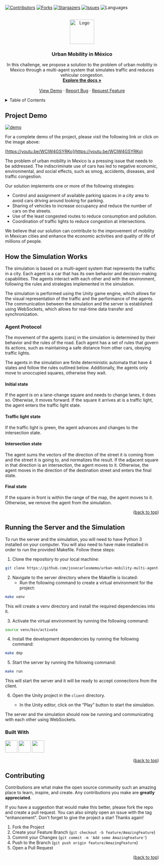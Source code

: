 <div id="top"></div>

[![Contributors][contributors-shield]][contributors-url]
[![Forks][forks-shield]][forks-url]
[![Stargazers][stars-shield]][stars-url]
[![Issues][issues-shield]][issues-url]
![Languages][languages-shield]

<br />

<div align="center">
  <a href="https://github.com/josecarlosmemo/urban-mobility-multi-agent-simulation">
    <img src="https://upload.wikimedia.org/wikipedia/commons/4/47/Logo_del_ITESM.svg" alt="Logo" width="80" height="80">
  </a>
<h3 align="center">Urban Mobility in México</h3>
  <p align="center">
        In this challenge, we propose a solution to the problem of urban
        mobility in Mexico through a multi-agent system that simulates
        traffic and reduces vehicular congestion.
    <br />
                <a href="https://github.com/josecarlosmemo/urban-mobility-multi-agent-simulation"><strong>Explore the docs »</strong></a>
            <br />
    <br />
        <a href="https://youtu.be/WCIW4GSYRKo">View Demo</a>
    ·
                <a href="https://github.com/josecarlosmemo/urban-mobility-multi-agent-simulation/issues">Report Bug</a>
    ·
    <a href="https://github.com/josecarlosmemo/urban-mobility-multi-agent-simulation/issues">Request Feature</a>
          </p>
</div>
<details>
  <summary>Table of Contents</summary>
  <ol>
   <li>
   <a href="#how-the-simulation-works">How the Simulation Works</a>
   <ul>
   <li><a href="#agent-protocol">Agent Protocol</a></li>
   </ul>
   </li>
   <li><a href="#running-the-server-and-the-simulation">Running the Server and the Simulation</a></li>

  </ol>
</details>

## Project Demo

[![demo](./images/demo.gif)](https://youtu.be/WCIW4GSYRKo)



For a complete demo of the project, please visit the following link or click on the image above:

[https://youtu.be/WCIW4GSYRKo](https://youtu.be/WCIW4GSYRKo)

The problem of urban mobility in Mexico is a pressing issue that needs
to be addressed. The indiscriminate use of cars has led to negative
economic, environmental, and social effects, such as smog, accidents,
diseases, and traffic congestion.

Our solution implements one or more of the following strategies:

- Control and assignment of available parking spaces in a city area to
    avoid cars driving around looking for parking.
- Sharing of vehicles to increase occupancy and reduce the number of
    cars on the streets.
- Use of the least congested routes to reduce consumption and
    pollution.
- Coordination of traffic lights to reduce congestion at
    intersections.

We believe that our solution can contribute to the improvement of
mobility in Mexican cities and enhance the economic activities and
quality of life of millions of people.

## How the Simulation Works

The simulation is based on a multi-agent system that represents the
traffic in a city. Each agent is a car that has its own behavior and
decision-making capabilities. The agents interact with each other and
with the environment, following the rules and strategies implemented in
the simulation.

The simulation is performed using the Unity game engine, which allows
for the visual representation of the traffic and the performance of the
agents. The communication between the simulation and the server is
established using WebSockets, which allows for real-time data transfer
and synchronization.

### Agent Protocol

The movement of the agents (cars) in the simulation is determined by
their behavior and the rules of the road. Each agent has a set of rules
that govern its actions, such as maintaining a safe distance from other
cars, obeying traffic lights.

The agents in the simulation are finite deterministic automata that have
4 states and follow the rules outlined below. Additionally, the agents
only move to unoccupied squares, otherwise they wait.

#### Initial state

If the agent is on a lane-change square and needs to change lanes, it
does so. Otherwise, it moves forward. If the square it arrives at is a
traffic light, the agent enters the traffic light state.

#### Traffic light state

If the traffic light is green, the agent advances and changes to the
intersection state.

#### Intersection state

The agent sums the vectors of the direction of the street it is coming
from and the street it is going to, and normalizes the result. If the
adjacent square in that direction is an intersection, the agent moves to
it. Otherwise, the agent moves in the direction of the destination
street and enters the final state.

#### Final state

If the square in front is within the range of the map, the agent moves
to it. Otherwise, we remove the agent from the simulation.

<p align="right">(<a href="#top">back to top</a>)</p>

## Running the Server and the Simulation

To run the server and the simulation, you will need to have Python 3
installed on your computer. You will also need to have make installed in
order to run the provided Makefile. Follow these steps:

1. Clone the repository to your local machine:

``` sh
git clone https://github.com/josecarlosmemo/urban-mobility-multi-agent-simulation.git
```

2. Navigate to the server directory where the Makefile is located:
    - Run the following command to create a virtual environment for
        the project:

``` sh
make venv
```

This will create a venv directory and install the required dependencies
into it.

3. Activate the virtual environment by running the following command:

``` sh
source venv/bin/activate
```

4. Install the development dependencies by running the following
    command:

``` sh
make dep
```

5. Start the server by running the following command:

``` sh
make run
```

This will start the server and it will be ready to accept connections
from the client.

6. Open the Unity project in the `client` directory.

    - In the Unity editor, click on the “Play” button to start the
        simulation.

The server and the simulation should now be running and communicating
with each other using WebSockets.

### Built With

<div>
<img width="40px" height="40px" src="https://skillicons.dev/icons?i=py"/>
<img width="40px" height="40px" src="https://skillicons.dev/icons?i=unity"/>
<img width="40px" height="40px" src="https://skillicons.dev/icons?i=cpp"/>
</div>

<p align="right">(<a href="#top">back to top</a>)</p>

## Contributing

Contributions are what make the open source community such an amazing place to learn, inspire, and create. Any contributions you make are **greatly appreciated**.

If you have a suggestion that would make this better, please fork the repo and create a pull request. You can also simply open an issue with the tag "enhancement".
Don't forget to give the project a star! Thanks again!

1. Fork the Project
2. Create your Feature Branch (`git checkout -b feature/AmazingFeature`)
3. Commit your Changes (`git commit -m 'Add some AmazingFeature'`)
4. Push to the Branch (`git push origin feature/AmazingFeature`)
5. Open a Pull Request

<p align="right">(<a href="#top">back to top</a>)</p>

[contributors-shield]: https://img.shields.io/github/contributors/josecarlosmemo/urban-mobility-multi-agent-simulation.svg?style=for-the-badge
[contributors-url]: https://github.com/josecarlosmemo/urban-mobility-multi-agent-simulation/graphs/contributors
[forks-shield]: https://img.shields.io/github/forks/josecarlosmemo/urban-mobility-multi-agent-simulation.svg?style=for-the-badge
[forks-url]: https://github.com/josecarlosmemo/urban-mobility-multi-agent-simulation/network/members
[stars-shield]: https://img.shields.io/github/stars/josecarlosmemo/urban-mobility-multi-agent-simulation.svg?style=for-the-badge
[stars-url]: https://github.com/josecarlosmemo/urban-mobility-multi-agent-simulation/stargazers
[issues-shield]: https://img.shields.io/github/issues/josecarlosmemo/urban-mobility-multi-agent-simulation.svg?style=for-the-badge
[issues-url]: https://github.com/josecarlosmemo/urban-mobility-multi-agent-simulation/issues
[languages-shield]: https://img.shields.io/github/languages/count/josecarlosmemo/urban-mobility-multi-agent-simulation.svg?style=for-the-badge
